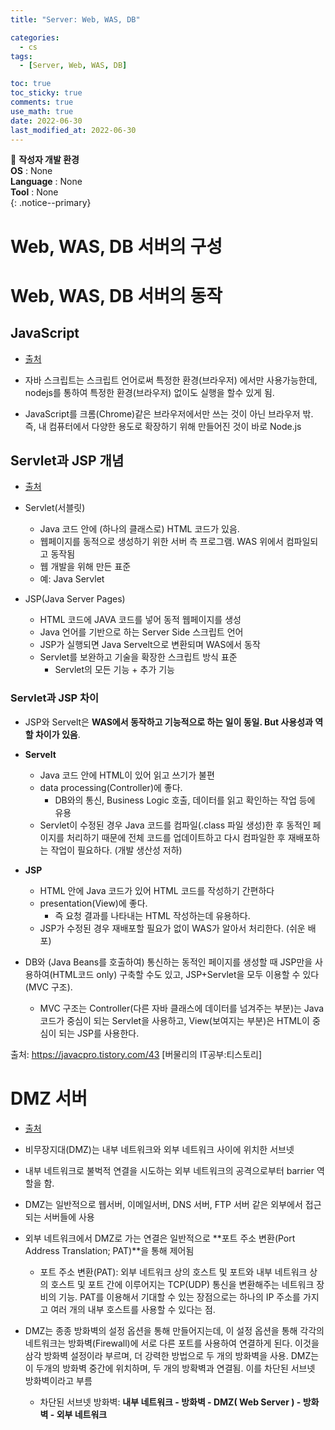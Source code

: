 ```yaml
---
title: "Server: Web, WAS, DB"

categories:
  - cs
tags:
  - [Server, Web, WAS, DB]

toc: true
toc_sticky: true
comments: true
use_math: true
date: 2022-06-30
last_modified_at: 2022-06-30
---
```


📌 **작성자 개발 환경** <br>
**OS** : None <br>
**Language** : None<br>
**Tool** : None<br>
{: .notice--primary}

# Web, WAS, DB 서버의 구성

# Web, WAS, DB 서버의 동작

## JavaScript

- [출처](https://velog.io/@bleach7/Javascript%EC%99%80-Nodejs%EA%B0%80-%EC%96%B4%EB%96%BB%EA%B2%8C-%EB%8B%A4%EB%A5%B8-%EA%B2%83%EC%9D%B8%EC%A7%80-%EC%84%A4%EB%AA%85%ED%95%B4%EC%A3%BC%EC%84%B8%EC%9A%94)

- 자바 스크립트는 스크립트 언어로써 특정한 환경(브라우저) 에서만 사용가능한데, nodejs를 통하여 특정한 환경(브라우저) 없이도 실행을 할수 있게 됨.

- JavaScript를 크롬(Chrome)같은 브라우저에서만 쓰는 것이 아닌 브라우저 밖. 즉, 내 컴퓨터에서 다양한 용도로 확장하기 위해 만들어진 것이 바로 Node.js

## Servlet과 JSP 개념

- [출처](https://gmlwjd9405.github.io/2018/11/04/servlet-vs-jsp.html)

- Servlet(서블릿)
    - Java 코드 안에 (하나의 클래스로) HTML 코드가 있음. 
    - 웹페이지를 동적으로 생성하기 위한 서버 측 프로그램. WAS 위에서 컴파일되고 동작됨
    - 웹 개발을 위해 만든 표준
    - 예: Java Servlet
- JSP(Java Server Pages)
    - HTML 코드에 JAVA 코드를 넣어 동적 웹페이지를 생성
    - Java 언어를 기반으로 하는 Server Side 스크립트 언어
    - JSP가 실행되면 Java Servelt으로 변환되며 WAS에서 동작
    - Servlet를 보완하고 기술을 확장한 스크립트 방식 표준
        - Servlet의 모든 기능 + 추가 기능

### Servlet과 JSP 차이

- JSP와 Servelt은 **WAS에서 동작하고 기능적으로 하는 일이 동일. But 사용성과 역할 차이가 있음**.
- **Servelt**
    - Java 코드 안에 HTML이 있어 읽고 쓰기가 불편
    - data processing(Controller)에 좋다.
        - DB와의 통신, Business Logic 호출, 데이터를 읽고 확인하는 작업 등에 유용
    - Servlet이 수정된 경우 Java 코드를 컴파일(.class 파일 생성)한 후 동적인 페이지를 처리하기 때문에 전체 코드를 업데이트하고 다시 컴파일한 후 재배포하는 작업이 필요하다. (개발 생산성 저하)

- **JSP**
    - HTML 안에 Java 코드가 있어 HTML 코드를 작성하기 간편하다
    - presentation(View)에 좋다.
        - 즉 요청 결과를 나타내는 HTML 작성하는데 유용하다.
    - JSP가 수정된 경우 재배포할 필요가 없이 WAS가 알아서 처리한다. (쉬운 배포)

- DB와 (Java Beans를 호출하여) 통신하는 동적인 페이지를 생성할 때 JSP만을 사용하여(HTML코드 only) 구축할 수도 있고, JSP+Servlet을 모두 이용할 수 있다(MVC 구조).
    - MVC 구조는 Controller(다른 자바 클래스에 데이터를 넘겨주는 부분)는 Java 코드가 중심이 되는 Servlet을 사용하고, View(보여지는 부분)은 HTML이 중심이 되는 JSP를 사용한다.


출처: https://javacpro.tistory.com/43 [버물리의 IT공부:티스토리]

# DMZ 서버

- [출처](https://itprogramming119.tistory.com/entry/IT-%EC%83%81%EC%8B%9D-DMZ-%EC%84%9C%EB%B2%84%EB%9E%80)

- 비무장지대(DMZ)는 내부 네트워크와 외부 네트워크 사이에 위치한 서브넷
- 내부 네트워크로 불벅적 연결을 시도하는 외부 네트워크의 공격으로부터 barrier 역할을 함.
- DMZ는 일반적으로 웹서버, 이메일서버, DNS 서버, FTP 서버 같은 외부에서 접근되는 서버들에 사용
- 외부 네트워크에서 DMZ로 가는 연결은 일반적으로 **포트 주소 변환(Port Address Translation; PAT)**을 통해 제어됨
    - 포트 주소 변환(PAT): 외부 네트워크 상의 호스트 및 포트와 내부 네트워크 상의 호스트 및 포트 간에 이루어지는 TCP(UDP) 통신을 변환해주는 네트워크 장비의 기능. PAT를 이용해서 기대할 수 있는 장점으로는 하나의 IP 주소를 가지고 여러 개의 내부 호스트를 사용할 수 있다는 점.
- DMZ는 종종 방화벽의 설정 옵션을 통해 만들어지는데, 이 설정 옵션을 통해 각각의 네트워크는 방화벽(Firewall)에 서로 다른 포트를 사용하여 연결하게 된다. 이것을 삼각 방화벽 설정이라 부르며, 더 강력한 방법으로 두 개의 방화벽을 사용. DMZ는 이 두개의 방화벽 중간에 위치하며, 두 개의 방확벽과 연결됨. 이를 차단된 서브넷 방화벽이라고 부름
    - 차단된 서브넷 방화벽: **내부 네트워크 - 방화벽 - DMZ( Web Server ) - 방화벽 - 외부 네트워크**